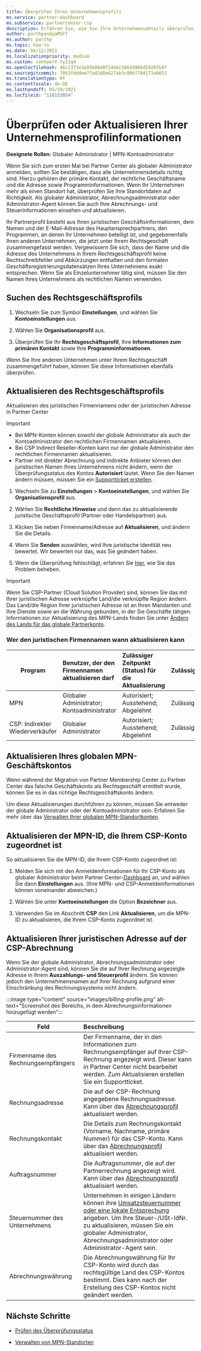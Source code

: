 ```yaml
---
title: Überprüfen Ihres Unternehmensprofils
ms.service: partner-dashboard
ms.subservice: partnercenter-csp
description: Erfahren Sie, wie Sie Ihre Unternehmensdetails überprüfen, z. B. den primären Kontakt-, die Adresse und Programminformationen. Sie können auch ihre rechtlichen Adressen und Abrechnungsadressen aktualisieren.
author: parthpandyaMSFT
ms.author: parthp
ms.topic: how-to
ms.date: 04/12/2021
ms.localizationpriority: medium
ms.custom: contperf-fy21q4
ms.openlocfilehash: 46c2371e3a95b8840f14ebc5063d90bd5926fb8f
ms.sourcegitcommit: 7063fdddee77ad2d8e627ab3c806f76d173ab652
ms.translationtype: HT
ms.contentlocale: de-DE
ms.lasthandoff: 05/19/2021
ms.locfileid: "110153054"
---
```

# <a name="verify-or-update-your-company-profile-information"></a>Überprüfen oder Aktualisieren Ihrer Unternehmensprofilinformationen 

**Geeignete Rollen**: Globaler Administrator | MPN-Kontoadministrator

Wenn Sie sich zum ersten Mal bei Partner Center als globaler Administrator anmelden, sollten Sie bestätigen, dass alle Unternehmensdetails richtig sind. Hierzu gehören der primäre Kontakt, der rechtliche Geschäftsname und die Adresse sowie Programminformationen. Wenn Ihr Unternehmen mehr als einen Standort hat, überprüfen Sie Ihre Standortdaten auf Richtigkeit. Als globaler Administrator, Abrechnungsadministrator oder Administrator-Agent können Sie auch Ihre Abrechnungs- und Steuerinformationen einsehen und aktualisieren.

Ihr Partnerprofil besteht aus Ihren juristischen Geschäftsinformationen, dem Namen und der E-Mail-Adresse des Hauptansprechpartners, den Programmen, an denen Ihr Unternehmen beteiligt ist, und gegebenenfalls Ihren anderen Unternehmen, die jetzt unter Ihrem Rechtsgeschäft zusammengefasst werden. Vergewissern Sie sich, dass der Name und die Adresse des Unternehmens in Ihrem Rechtsgeschäftsprofil keine Rechtschreibfehler und Abkürzungen enthalten und den formalen Geschäftsregistrierungsdatensätzen Ihres Unternehmens exakt entsprechen. Wenn Sie als Einzelunternehmer tätig sind, müssen Sie den Namen Ihres Unternehmens als rechtlichen Namen verwenden.


## <a name="locate-the-legal-business-profile"></a>Suchen des Rechtsgeschäftsprofils

1. Wechseln Sie zum Symbol **Einstellungen**, und wählen Sie **Kontoeinstellungen** aus.
 
1. Wählen Sie **Organisationsprofil** aus. 

2. Überprüfen Sie Ihr **Rechtsgeschäftsprofil**, Ihre **Informationen zum primären Kontakt** sowie Ihre **Programminformationen**.

Wenn Sie Ihre anderen Unternehmen unter Ihrem Rechtsgeschäft zusammengeführt haben, können Sie diese Informationen ebenfalls überprüfen. 

## <a name="update-your-legal-business-profile"></a>Aktualisieren des Rechtsgeschäftsprofils 

Aktualisieren des juristischen Firmennamens oder der juristischen Adresse in Partner Center

>[!Important]
>- Bei MPN-Konten können sowohl der globale Administrator als auch der Kontoadministrator den rechtlichen Firmennamen aktualisieren.
>- Bei CSP Indirect Reseller-Konten kann nur der globale Administrator den rechtlichen Firmennamen aktualisieren. 
>- Partner mit direkter Abrechnung und indirekte Anbieter können den juristischen Namen Ihres Unternehmens nicht ändern, wenn der Überprüfungsstatus des Kontos **Autorisiert** lautet. Wenn Sie den Namen ändern müssen, müssen Sie ein [Supportticket erstellen](https://partner.microsoft.com/dashboard/support/servicerequests/create?stage=2&topicid=eb74583c-61b3-2124-bffc-00920e0ae772).



1. Wechseln Sie zu **Einstellungen** > **Kontoeinstellungen**, und wählen Sie **Organisationsprofil** aus.

2. Wählen Sie **Rechtliche Hinweise** und dann das zu aktualisierende juristische Geschäftsprofil (Partner oder Handelspartner) aus.

1. Klicken Sie neben Firmenname/Adresse auf **Aktualisieren**, und ändern Sie die Details.
 
1. Wenn Sie **Senden** auswählen, wird Ihre juristische Identität neu bewertet. Wir bewerten nur das, was Sie geändert haben.

1. Wenn die Überprüfung fehlschlägt, erfahren Sie [hier](verification-responses.md), wie Sie das Problem beheben.

>[!Important]
>Wenn Sie CSP-Partner (Cloud Solution Provider) sind, können Sie das mit Ihrer juristischen Adresse verknüpfte Land/die verknüpfte Region ändern. Das Land/die Region Ihrer juristischen Adresse ist an Ihren Mandanten und Ihre Dienste sowie an die Währung gebunden, in der Sie Geschäfte tätigen. Informationen zur Aktualisierung des MPN-Lands finden Sie unter [Ändern des Lands für das globale Partnerkonto](manage-locations.md#change-country-of-partner-global-account).


### <a name="who-can-update-legal-business-name-and-when"></a>Wer den juristischen Firmennamen wann aktualisieren kann

|**Program**|**Benutzer, der den Firmennamen aktualisieren darf**|**Zulässiger Zeitpunkt (Status) für die Aktualisierung**|**Zulässig**|
|---------------------|:-------------------------------|:------------|:-----------------|
MPN|Globaler Administrator; Kontoadministrator|Autorisiert; Ausstehend; Abgelehnt| Zulässig|
|CSP: Indirekter Wiederverkäufer|Globaler Administrator|Autorisiert; Ausstehend; Abgelehnt| Zulässig|


## <a name="update-your-mpn-global-business-account"></a>Aktualisieren Ihres globalen MPN-Geschäftskontos

Wenn während der Migration von Partner Membership Center zu Partner Center das falsche Geschäftskonto als Rechtsgeschäft ermittelt wurde, können Sie es in das richtige Rechtsgeschäftskonto ändern.

Um diese Aktualisierungen durchführen zu können, müssen Sie entweder der globale Administrator oder der Kontoadministrator sein. Erfahren Sie mehr über das [Verwalten Ihrer globalen MPN-Standortkonten](manage-locations.md).


## <a name="update-your-mpn-id-associated-with-your-csp-account"></a>Aktualisieren der MPN-ID, die Ihrem CSP-Konto zugeordnet ist

So aktualisieren Sie die MPN-ID, die Ihrem CSP-Konto zugeordnet ist:

1. Melden Sie sich mit den Anmeldeinformationen für Ihr CSP-Konto als globaler Administrator beim Partner Center-[Dashboard](https://partner.microsoft.com/dashboard/home) an, und wählen Sie dann **Einstellungen** aus. (Ihre MPN- und CSP-Anmeldeinformationen können voneinander abweichen.)
 
1. Wählen Sie unter **Kontoeinstellungen** die Option **Bezeichner** aus.

1. Verwenden Sie im Abschnitt **CSP** den Link **Aktualisieren**, um die MPN-ID zu aktualisieren, die Ihrem CSP-Konto zugeordnet ist. 


## <a name="update-your-csp-legal-billing-address"></a>Aktualisieren Ihrer juristischen Adresse auf der CSP-Abrechnung

Wenn Sie der globale Administrator, Abrechnungsadministrator oder Administrator-Agent sind, können Sie die auf Ihrer Rechnung angezeigte Adresse in Ihrem **Auszahlungs- und Steuerprofil** ändern. Sie können jedoch den Unternehmensnamen auf Ihrer Rechnung aufgrund einer Einschränkung des Rechnungssystems nicht ändern.

:::image type="content" source="images/billing-profile.png" alt-text="Screenshot des Bereichs, in dem Abrechnungsinformationen hinzugefügt werden":::

|**Feld**  |**Beschreibung**|  
|---------------------|:------------------|
|Firmenname des Rechnungsempfängers|Der Firmenname, der in den Informationen zum Rechnungsempfänger auf Ihrer CSP-Rechnung angezeigt wird.  Dieser kann in Partner Center nicht bearbeitet werden.  Zum Aktualisieren erstellen Sie ein Supportticket.|
|Rechnungsadresse|Die auf der CSP-Rechnung angegebene Rechnungsadresse. Kann über das [Abrechnungsprofil](https://partner.microsoft.com/dashboard/account/v3/accountsettings/billingprofile#commercial) aktualisiert werden.|
|Rechnungskontakt|Die Details zum Rechnungskontakt (Vorname, Nachname, primäre Nummer) für das CSP-Konto.  Kann über das [Abrechnungsprofil](https://partner.microsoft.com/dashboard/account/v3/accountsettings/billingprofile#commercial) aktualisiert werden.|
|Auftragsnummer|Die Auftragsnummer, die auf der Partnerrechnung angezeigt wird.  Kann über das [Abrechnungsprofil](https://partner.microsoft.com/dashboard/account/v3/accountsettings/billingprofile#commercial) aktualisiert werden.|
|Steuernummer des Unternehmens|Unternehmen in einigen Ländern können ihre [Umsatzsteuernummer oder eine lokale Entsprechung](./organization-tax-info.md) angeben. Um Ihre Steuer-/USt-IdNr. zu aktualisieren, müssen Sie ein globaler Administrator, Abrechnungsadministrator oder Administrator-Agent sein.|
|Abrechnungswährung|Die Abrechnungswährung für Ihr CSP-Konto wird durch das rechtsgültige Land des CSP-Kontos bestimmt.  Dies kann nach der Erstellung des CSP-Kontos nicht geändert werden.|

## <a name="next-steps"></a>Nächste Schritte

- [Prüfen des Überprüfungsstatus](verification-responses.md)

- [Verwalten von MPN-Standorten](manage-locations.md)